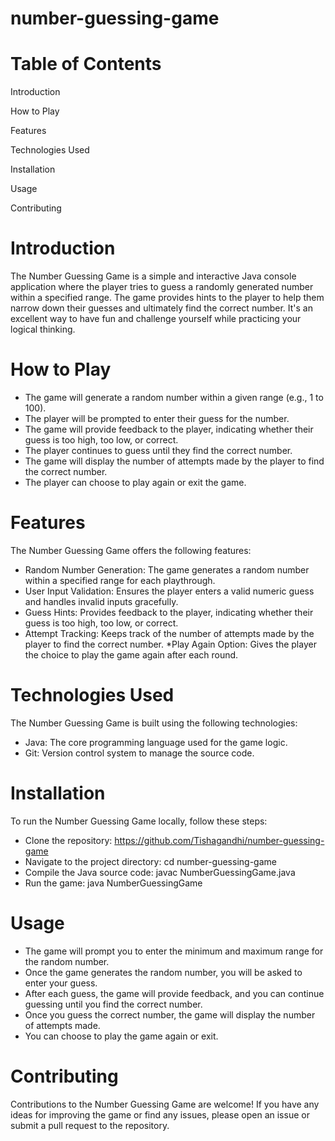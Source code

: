 # number-guessing-game
# Table of Contents

Introduction

How to Play

Features

Technologies Used

Installation

Usage

Contributing

# Introduction
The Number Guessing Game is a simple and interactive Java console application where the player tries to guess a randomly generated number within a specified range. The game provides hints to the player to help them narrow down their guesses and ultimately find the correct number. It's an excellent way to have fun and challenge yourself while practicing your logical thinking.

# How to Play
* The game will generate a random number within a given range (e.g., 1 to 100).
* The player will be prompted to enter their guess for the number.
* The game will provide feedback to the player, indicating whether their guess is too high, too low, or correct.
* The player continues to guess until they find the correct number.
* The game will display the number of attempts made by the player to find the correct number.
* The player can choose to play again or exit the game.
# Features
The Number Guessing Game offers the following features:

* Random Number Generation: The game generates a random number within a specified range for each playthrough.
* User Input Validation: Ensures the player enters a valid numeric guess and handles invalid inputs gracefully.
* Guess Hints: Provides feedback to the player, indicating whether their guess is too high, too low, or correct.
* Attempt Tracking: Keeps track of the number of attempts made by the player to find the correct number.
*Play Again Option: Gives the player the choice to play the game again after each round.
# Technologies Used
The Number Guessing Game is built using the following technologies:

* Java: The core programming language used for the game logic.
* Git: Version control system to manage the source code.
# Installation
To run the Number Guessing Game locally, follow these steps:

* Clone the repository: https://github.com/Tishagandhi/number-guessing-game
* Navigate to the project directory: cd number-guessing-game
* Compile the Java source code: javac NumberGuessingGame.java
* Run the game: java NumberGuessingGame
# Usage
* The game will prompt you to enter the minimum and maximum range for the random number.
* Once the game generates the random number, you will be asked to enter your guess.
* After each guess, the game will provide feedback, and you can continue guessing until you find the correct number.
* Once you guess the correct number, the game will display the number of attempts made.
* You can choose to play the game again or exit.
# Contributing
Contributions to the Number Guessing Game are welcome! If you have any ideas for improving the game or find any issues, please open an issue or submit a pull request to the repository.

